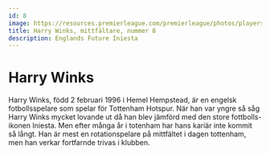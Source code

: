 ```yaml
---
id: 8
image: https://resources.premierleague.com/premierleague/photos/players/250x250/p157668.png
title: Harry Winks, mittfältare, nummer 8
description: Englands Future Iniesta
---
```


# Harry Winks 
Harry Winks, född 2 februari 1996 i Hemel Hempstead, är en engelsk fotbollsspelare som spelar för Tottenham Hotspur.
När han var yngre så såg Harry Winks mycket lovande ut då han blev jämförd med den store fottbolls-ikonen Iniesta. Men efter många år i totenham har hans kariär inte kommit så långt. Han är mest en rotationspelare på mittfältet i dagen tottenham, men han verkar fortfarnde trivas i klubben. 